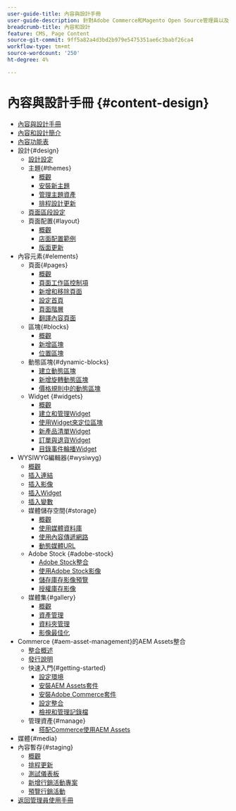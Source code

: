```yaml
---
user-guide-title: 內容與設計手冊
user-guide-description: 針對Adobe Commerce和Magento Open Source管理員以及電子商務行銷人員提供的有關內容和設計功能的完整資訊。
breadcrumb-title: 內容和設計
feature: CMS, Page Content
source-git-commit: 9ff5a82a4d3bd2b979e5475351ae6c3babf26ca4
workflow-type: tm+mt
source-wordcount: '250'
ht-degree: 4%

---
```



# 內容與設計手冊 {#content-design}

- [內容與設計手冊](guide-overview.md)
- [內容和設計簡介](introduction.md)
- [內容功能表](content-menu.md)
- 設計{#design}
   - [設計設定](configuration.md)
   - 主題{#themes}
      - [概觀](themes.md)
      - [安裝新主題](theme-install.md)
      - [管理主題資產](theme-assets.md)
      - [排程設計更新](schedule.md)
   - [頁面區段設定](page-setup.md)
   - 頁面配置{#layout}
      - [概觀](page-layout.md)
      - [店面配置範例](page-layout-examples.md)
      - [版面更新](layout-updates.md)
- 內容元素{#elements}
   - 頁面{#pages}
      - [概觀](pages.md)
      - [頁面工作區控制項](pages-workspace.md)
      - [新增和移除頁面](page-add.md)
      - [設定首頁](page-home-new.md)
      - [頁面階層](page-hierarchy.md)
      - [翻譯內容頁面](page-translate.md)
   - 區塊{#blocks}
      - [概觀](blocks.md)
      - [新增區塊](block-add.md)
      - [位置區塊](block-position.md)
   - 動態區塊{#dynamic-blocks}
      - [建立動態區塊](dynamic-blocks.md)
      - [新增旋轉動態區塊](dynamic-blocks-rotate.md)
      - [價格規則中的動態區塊](dynamic-blocks-price-rules.md)
   - Widget {#widgets}
      - [概觀](widgets.md)
      - [建立和管理Widget](widget-create.md)
      - [使用Widget來定位區塊](widget-static-block.md)
      - [新產品清單Widget](widget-new-products-list.md)
      - [訂單與退貨Widget](widget-orders-returns.md)
      - [目錄事件輪播Widget](widget-event-carousel.md)
- WYSIWYG編輯器{#wysiwyg}
   - [概觀](editor.md)
   - [插入連結](editor-insert-link.md)
   - [插入影像](editor-insert-image.md)
   - [插入Widget](editor-widget.md)
   - [插入變數](editor-insert-variable.md)
   - 媒體儲存空間{#storage}
      - [概觀](media-storage.md)
      - [使用媒體資料庫](media-storage-database.md)
      - [使用內容傳遞網路](media-storage-content-delivery-network.md)
      - [動態媒體URL](catalog-urls-dynamic-media.md)
   - Adobe Stock {#adobe-stock}
      - [Adobe Stock整合](adobe-stock.md)
      - [使用Adobe Stock影像](adobe-stock-manage.md)
      - [儲存庫存影像預覽](adobe-stock-save-preview.md)
      - [授權庫存影像](adobe-stock-license-image.md)
   - 媒體集{#gallery}
      - [概觀](media-gallery.md)
      - [資產管理](media-gallery-asset-management.md)
      - [資料夾管理](media-gallery-folder-management.md)
      - [影像最佳化](media-gallery-image-optimization.md)
- Commerce {#aem-asset-management}的AEM Assets整合
   - [整合概述](aem-assets-integration.md)
   - [發行說明](aem-assets-release-notes.md)
   - 快速入門{#getting-started}
      - [設定環境](aem-assets-getting-started.md)
      - [安裝AEM Assets套件](aem-assets-configure-aem.md)
      - [安裝Adobe Commerce套件](aem-assets-configure-commerce.md)
      - [設定整合](aem-assets-setup-synchronization.md)
      - [檢視和管理記錄檔](aem-assets-log-files.md)
   - 管理資產{#manage}
      - [搭配Commerce使用AEM Assets](aem-assets-manage.md)
- 媒體{#media}
- 內容暫存{#staging}
   - [概觀](content-staging.md)
   - [排程更新](content-staging-scheduled-update.md)
   - [測試儀表板](content-staging-dashboard.md)
   - [新增行銷活動專案](content-staging-add-item.md)
   - [預覽行銷活動](content-staging-preview.md)
- [返回管理員使用手冊](https://experienceleague.adobe.com/en/docs/commerce-admin/user-guides/home)
